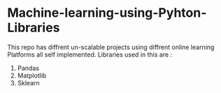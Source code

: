 # Machine-learning-using-Pyhton-Libraries
This repo has diffrent un-scalable projects using diffrent online learning Platforms all self implemented.
Libraries used in this are :
1) Pandas
2) Matplotlib
3) Sklearn 
